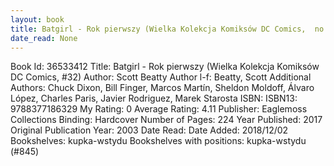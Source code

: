 ```yaml
---
layout: book
title: Batgirl - Rok pierwszy (Wielka Kolekcja Komiksów DC Comics,  no. 32)
date_read: None
---
```


Book Id: 36533412
Title: Batgirl - Rok pierwszy (Wielka Kolekcja Komiksów DC Comics, #32)
Author: Scott Beatty
Author l-f: Beatty, Scott
Additional Authors: Chuck Dixon, Bill Finger, Marcos Martín, Sheldon Moldoff, Álvaro López, Charles Paris, Javier Rodriguez, Marek Starosta
ISBN: 
ISBN13: 9788377186329
My Rating: 0
Average Rating: 4.11
Publisher: Eaglemoss Collections
Binding: Hardcover
Number of Pages: 224
Year Published: 2017
Original Publication Year: 2003
Date Read: 
Date Added: 2018/12/02
Bookshelves: kupka-wstydu
Bookshelves with positions: kupka-wstydu (#845)

